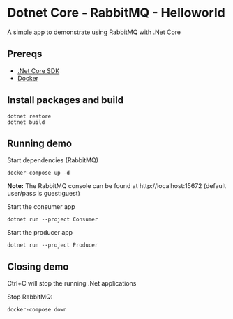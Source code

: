 # Dotnet Core - RabbitMQ - Helloworld

A simple app to demonstrate using RabbitMQ with .Net Core

## Prereqs
- [.Net Core SDK](https://dotnet.microsoft.com/download/dotnet-core/3.1)
- [Docker](https://www.docker.com)

## Install packages and build
```shell
dotnet restore
dotnet build
```
## Running demo

Start dependencies (RabbitMQ)
```shell
docker-compose up -d
```
**Note:** The RabbitMQ console can be found at http://localhost:15672 (default user/pass is guest:guest)

Start the consumer app
```shell
dotnet run --project Consumer
```

Start the producer app
```shell
dotnet run --project Producer
```

## Closing demo
Ctrl+C will stop the running .Net applications

Stop RabbitMQ:
```shell
docker-compose down
```